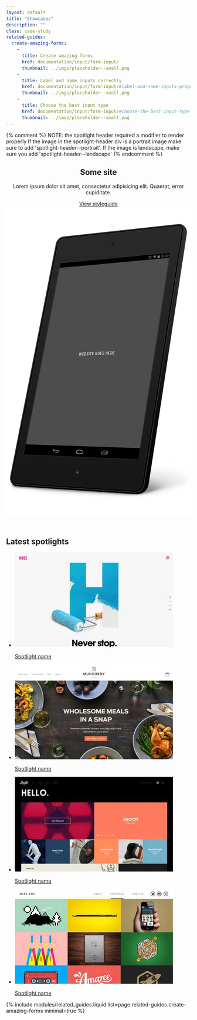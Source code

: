 ```yaml
---
layout: default
title: "Showcases"
description: ""
class: case-study
related-guides:
  create-amazing-forms:
    -
      title: Create amazing forms
      href: documentation/input/form-input/
      thumbnail: ../imgs/placeholder--small.png
    -
      title: Label and name inputs correctly
      href: documentation/input/form-input/#label-and-name-inputs-properly
      thumbnail: ../imgs/placeholder--small.png
    -
      title: Choose the best input type
      href: documentation/input/form-input/#choose-the-best-input-type
      thumbnail: ../imgs/placeholder--small.png
---
```

{% comment %}
NOTE: the spotlight header required a modifier to render properly
      If the image in the spotlight-header div is a portrait image
      make sure to add 'spotlight-header--portrait'.
      If the image is landscape, make sure you add 'spotlight-header--landscape'
{% endcomment %}

<header class="spotlight-header spotlight-header--portrait clear">
  <div class="spotlight-header__container container">
    <div class="spotlight-header__copy g--half">
      <h2 class="huge">Some site</h2>
      <p>Lorem ipsum dolor sit amet, consectetur adipisicing elit. Quaerat, error cupiditate.</p>
      <a href="#" class="spotlight-header__cta cta--primary">View styleguide</a>
    </div>
    <div class="spotlight-header__media g--half g--last">
      <img src="../imgs/placeholder--device-portrait.png" class="spotlight-header__image">
    </div>
  </div>
</header>

<div class="latest-spotlights">
  <div class="container clear">
    <h2>Latest spotlights</h2>
    <ul class="latest-spotlights__list list-reset">
      <li class="latest-spotlights__item">
        <a href="#" class="latest-spotlights__link">
          <img src="../imgs/image-example.jpg" alt="image example">
          <p class="small">Spotlight name</p>
        </a>
      </li>
      <li class="latest-spotlights__item">
        <a href="#" class="latest-spotlights__link">
          <img src="../imgs/image-example-2.jpg" alt="image example">
          <p class="small">Spotlight name</p>
        </a>
      </li>
      <li class="latest-spotlights__item">
        <a href="#" class="latest-spotlights__link">
          <img src="../imgs/image-example-3.jpg" alt="image example">
          <p class="small">Spotlight name</p>
        </a>
      </li>
      <li class="latest-spotlights__item">
        <a href="#" class="latest-spotlights__link">
          <img src="../imgs/image-example-4.jpg" alt="image example">
          <p class="small">Spotlight name</p>
        </a>
      </li>
    </ul>
  </div>
</div>

{% include modules/related_guides.liquid list=page.related-guides.create-amazing-forms minimal=true %}
